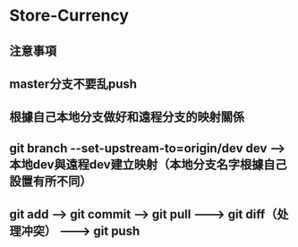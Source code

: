 # Store-Currency


## 注意事項
## master分支不要乱push
## 根據自己本地分支做好和遠程分支的映射關係
## git branch --set-upstream-to=origin/dev dev -->本地dev與遠程dev建立映射（本地分支名字根據自己設置有所不同）
## git add --> git commit --> git pull ---> git diff（处理冲突） ---> git push 
